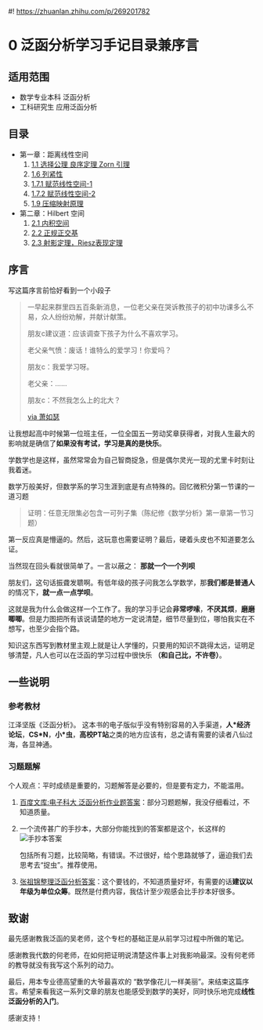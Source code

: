 #! https://zhuanlan.zhihu.com/p/269201782
# 0 泛函分析学习手记目录兼序言
## 适用范围
- 数学专业本科 泛函分析
- 工科研究生 应用泛函分析
## 目录
- 第一章：距离线性空间
  1. [1.1 选择公理 良序定理 Zorn 引理](https://zhuanlan.zhihu.com/p/278675189)
  1. [1.6 列紧性](https://zhuanlan.zhihu.com/p/264943691)
  2. [1.7.1 赋范线性空间-1](https://zhuanlan.zhihu.com/p/266077942)
  3. [1.7.2 赋范线性空间-2](https://zhuanlan.zhihu.com/p/267183790)
  4. [1.9 压缩映射原理](https://zhuanlan.zhihu.com/p/269264508)
- 第二章：$\mathrm{Hilbert}$ 空间  
  1. [2.1 内积空间](https://zhuanlan.zhihu.com/p/272071139)
  2. [2.2 正规正交基](https://zhuanlan.zhihu.com/p/282852669)
  3. [2.3 射影定理，Riesz表现定理](https://zhuanlan.zhihu.com/p/298113941)
## 序言

写这篇序言前恰好看到一个小段子
> 一早起来群里四五百条新消息，一位老父亲在哭诉教孩子的初中功课多么不易，众人纷纷劝解，并献计献策。
> 
> 朋友c建议道：应该调查下孩子为什么不喜欢学习。
> 
> 老父亲气愤：废话！谁特么的爱学习！你爱吗？
> 
> 朋友c：我爱学习呀。
> 
> 老父亲：……
> 
> 朋友c：不然我怎么上的北大？
> 
> [via 萧如瑟](https://weibo.com/1026394563/Jr6DPhMVz)

让我想起高中时候第一位班主任，一位全国五一劳动奖章获得者，对我人生最大的影响就是确信了**如果没有考试，学习是真的是快乐**。

学数学也是这样，虽然常常会为自己智商捉急，但是偶尔灵光一现的尤里卡时刻让我着迷。

数学万般美好，但数学系的学习生涯到底是有点特殊的。回忆微积分第一节课的一道习题

> 证明：任意无限集必包含一可列子集（陈纪修《数学分析》第一章第一节习题）

第一反应真是懵逼的。然后，这玩意也需要证明？最后，硬着头皮也不知道要怎么证。

当然现在回头看就很简单了。一言以蔽之： **那就一个一个列呗** 

朋友们，这句话振聋发聩啊。有低年级的孩子问我怎么学数学，那**我们都是普通人**的情况下，**就一点一点学呗**。

这就是我为什么会做这样一个工作了。我的学习手记会**非常啰嗦**，**不厌其烦**，**磨磨唧唧**。但是力图把所有该说请楚的地方一定说清楚，细节尽量到位，哪怕我实在不想写，也至少会指个路。

知识这东西写到教材里主观上就是让人学懂的，只要用的知识不跳得太远，证明足够清楚，凡人也可以在泛函的学习过程中很快乐 **（和自己比，不许卷）**。

## 一些说明
### 参考教材
江泽坚版《泛函分析》。
这本书的电子版似乎没有特别容易的入手渠道，**人\*经济论坛**，**CS\*N**，**小\*虫**，**高校PT站**之类的地方应该有，总之请有需要的读者八仙过海，各显神通。

### 习题题解
个人观点：平时成绩是重要的，习题解答是必要的，但是要有定力，不能滥用。
1. [百度文库:电子科大 泛函分析作业题答案](https://wenku.baidu.com/view/f25a39ffaef8941ea76e0567.html)：部分习题题解，我没仔细看过，不知道质量。
2. 一个流传甚广的手抄本，大部分你能找到的答案都是这个，长这样的
   ![手抄本答案](https://pic4.zhimg.com/v2-b0e409ccd8e89009e820ee0af91dbccb_r.jpg)
   
   包括所有习题，比较简略，有错误。不过很好，给个思路就够了，逼迫我们去思考去“捉虫”。推荐使用。
3. [张祖锦整理泛函分析答案](https://zhuanlan.zhihu.com/p/145941793)：这个要钱的，不知道质量好坏，有需要的话**建议以年级为单位众筹**。既然是付费内容，我估计至少观感会比手抄本好很多。

## 致谢
最先感谢教我泛函的吴老师，这个专栏的基础正是从前学习过程中所做的笔记。

感谢教我代数的何老师，在如何把证明说清楚这件事上对我影响最深。没有何老师的教导就没有我写这个系列的动力。

最后，用本专业德高望重的大爷最喜欢的 “数学像花儿一样美丽”。来结束这篇序言。希望来看我这一系列文章的朋友也能感受到数学的美好，同时快乐地完成**线性泛函分析的入门**。

感谢支持！